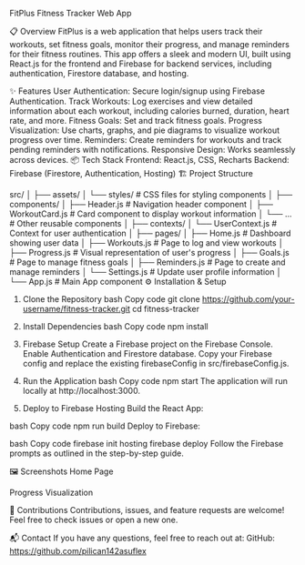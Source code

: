 FitPlus Fitness Tracker Web App

📋 Overview
FitPlus is a web application that helps users track their workouts, set fitness goals, monitor their progress, and manage reminders for their fitness routines. This app offers a sleek and modern UI, built using React.js for the frontend and Firebase for backend services, including authentication, Firestore database, and hosting.

✨ Features
User Authentication: Secure login/signup using Firebase Authentication.
Track Workouts: Log exercises and view detailed information about each workout, including calories burned, duration, heart rate, and more.
Fitness Goals: Set and track fitness goals.
Progress Visualization: Use charts, graphs, and pie diagrams to visualize workout progress over time.
Reminders: Create reminders for workouts and track pending reminders with notifications.
Responsive Design: Works seamlessly across devices.
📦 Tech Stack
Frontend: React.js, CSS, Recharts
Backend: Firebase (Firestore, Authentication, Hosting)
🏗️ Project Structure

src/
│
├── assets/
│   └── styles/           # CSS files for styling components
│
├── components/
│   ├── Header.js         # Navigation header component
│   ├── WorkoutCard.js    # Card component to display workout information
│   └── ...               # Other reusable components
│
├── contexts/
│   └── UserContext.js    # Context for user authentication
│
├── pages/
│   ├── Home.js           # Dashboard showing user data
│   ├── Workouts.js       # Page to log and view workouts
│   ├── Progress.js       # Visual representation of user's progress
│   ├── Goals.js          # Page to manage fitness goals
│   ├── Reminders.js      # Page to create and manage reminders
│   └── Settings.js       # Update user profile information
│
└── App.js                # Main App component
⚙️ Installation & Setup
1. Clone the Repository
bash
Copy code
git clone https://github.com/your-username/fitness-tracker.git
cd fitness-tracker
2. Install Dependencies
bash
Copy code
npm install
3. Firebase Setup
Create a Firebase project on the Firebase Console.
Enable Authentication and Firestore database.
Copy your Firebase config and replace the existing firebaseConfig in src/firebaseConfig.js.
4. Run the Application
bash
Copy code
npm start
The application will run locally at http://localhost:3000.

5. Deploy to Firebase Hosting
Build the React App:

bash
Copy code
npm run build
Deploy to Firebase:

bash
Copy code
firebase init hosting
firebase deploy
Follow the Firebase prompts as outlined in the step-by-step guide.

🖼️ Screenshots
Home Page

Progress Visualization



🤝 Contributions
Contributions, issues, and feature requests are welcome! Feel free to check issues or open a new one.

📬 Contact
If you have any questions, feel free to reach out at:
GitHub: https://github.com/pilican142asuflex
